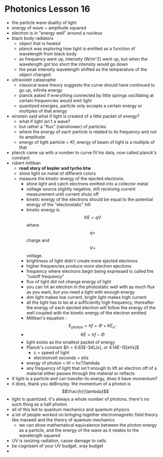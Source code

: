 # Photonics Lesson 16
- the particle wave duality of light
- energy of wave ~ amplitude squared
- electron is in "energy well" around a nucleus
- black body radiators
  - object that is heated
  - planck was exploring how light is emitted as a function of wavelength from black body
  - as frequency went up, intensity (W/m^2) went up, but when the wavelength got too short the intensity would go down
  - the peak intensity wavelength shifted as the temperature of the object changed
- ultraviolet catasrophe
  - classical wave theory suggests the curve should have continued to go up, infinite energy
  - planck asked if everything connected by little springs oscillating at certain frequencies would emit light
  - quantized energies, particle only accepts a certain energy or multiples of that energy
- einstein said what if light is created of a little packet of energy?
  - what if light isn't a wave?
  - but rather a "flux" (rainshower) of particles
  - where the energy of each particle is related to its frequency and not its amplitude
  - energy of light particle = Kf, energy of beam of light is a multiple of that
- planck came up with a number to curve fit his data, now called planck's constant
- robert millikan
  - **read story of kepler and tycho btw**
  - shine light on metal of different colors
  - measure the kinetic energy of the ejected electrons
    - shine light and catch electrons emitted into a collector metal
    - voltage source slightly negative, still receiving current measurement until current shuts off
    - kinetic energy of the electrons should be equal to the potential energy of the "electrostatic" hill
    - kinetic energy is $$KE=qV$$ where $$q = $$ charge and $$V = $$ voltage.
    - brightness of light didn't create more ejected electrons
    - higher frequencies produce more electron ejections
    - frequency where electrons begin being expressed is called the "cutoff frequency"
    - flux of light did not change energy of light
    - you can hit an electron in the photostatic well with as much flux as you want, but you need a light with enough energy
    - dim light makes low current, bright light makes high current
    - all the light has to be at a sufficiently high frequency, thereafter the energy of each ejected electron will follow the energy of the well coupled with the kinetic energy of the electron emitted
    - Millikan's equation : $$E_{\text{photon}}=hf=\Phi + {KE}_{e^-}$$
    - $${KE}=hf-\Phi$$
    - light exists as the smallest packet of energy
    - Planck's constant $$h=6.63\text{E-}34[\text{Js}]$, or $4.14\text{E-}15[\text{eVs}]$$
      - c = speed of light
      - electronvolt seconds = eVs
    - energy of photon = hf = hc?/lambda
    - any frequency of light that isn't enough to lift an electron off of a material either passes through the material or reflects
- if light is a particle and can transfer its energy, does it have momentum?
- it does, thank you deBroyley. the momentum of a photon is $$\frac{h}{\lambda}$$
- light is quantized. it's always a whole number of photons. there's no such thing as a half photon.
- all of this led to quantum mechanics and quantum physics
- a lot of people worked on bringing together electromagnetic field theory like maxwell and the theory of quantum mechanics
  - we can show mathematical equivalence between the photon energy as a particle, and the energy of the wave as it relates to the wavelength squared
- UV is ionizing radiation, cause damage to cells
- be cognisant of your UV budget, xray budget
- 

